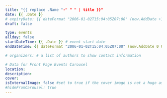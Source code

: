 ```yaml
---
title: "{{ replace .Name "-" " " | title }}"
date: {{ .Date }}
# expiryDate: {{ dateFormat "2006-01-02T15:04:05Z07:00" (now.AddDate +1 0 0) }} # expire date, uncomment if you want old events to stop being published
draft: false

type: events
allday: false
startDateTime: {{ .Date }} # event start date
endDateTime: {{ dateFormat "2006-01-02T15:04:05Z07:00" (now.AddDate 0 0 +1) }} # event end date

# organizers: # a list of authors to show contact information

# Data for Front Page Events Carousel
location:
description:
cover: 
isExternalImage: false #set to true if the cover image is not a hugo asset/page resource
#hideFromCarousel: true
---
```


<!--more-->
